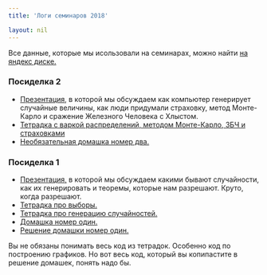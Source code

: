 ```yaml
---
title: 'Логи семинаров 2018'

layout: nil
---
```


Все данные, которые мы исользовали на семинарах, можно найти [на яндекс диске.](https://yadi.sk/d/C3Io-r3m3Uv8hD)

### Посиделка 2

* [Презентация,](https://github.com/FUlyankin/r_probability/raw/master/end_seminars/sem_2/sem_2.pdf) в которой мы обсуждаем как компьютер генерирует случайные величины, как люди придумали страховку, метод Монте-Карло и сражение Железного Человека с Хлыстом.
* [Тетрадка с варкой распределений, методом Монте-Карло, ЗБЧ и страховками](http://nbviewer.jupyter.org/github/FUlyankin/r_probability/blob/master/end_seminars/sem_2/2.1%20Mote_carlo.ipynb)
* [Необязательная домашка номер два.](http://nbviewer.jupyter.org/github/FUlyankin/r_probability/blob/master/end_seminars/sem_2/HW_2.ipynb)

### Посиделка 1

* [Презентация,](https://github.com/FUlyankin/r_probability/raw/master/end_seminars/sem_1/sem1.pdf) в которой мы обсуждаем какими бывают случайности, как их генерировать и теоремы, которые нам разрешают. Круто, когда разрешают.
* [Тетрадка про выборы.](http://nbviewer.jupyter.org/github/FUlyankin/r_probability/blob/master/end_seminars/sem_1/1.1%20Elections.ipynb)
* [Тетрадка про генерацию случайностей.](http://nbviewer.jupyter.org/github/FUlyankin/r_probability/blob/master/end_seminars/sem_1/1.2%20Distributions.ipynb)
* [Домашка номер один.](http://nbviewer.jupyter.org/github/FUlyankin/r_probability/blob/master/end_seminars/sem_1/HW_1.ipynb)
* [Решение домашки номер один.](http://nbviewer.jupyter.org/github/FUlyankin/r_probability/blob/master/end_seminars/sem_1/HW_1_solution.ipynb)

Вы не обязаны понимать весь код из тетрадок. Особенно код по построению графиков. Но вот весь код, который вы копипастите в решение домашек, понять надо бы.

